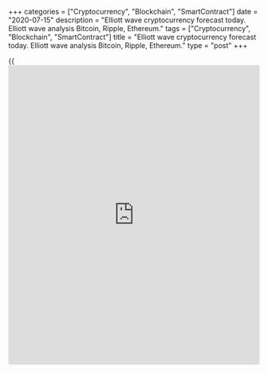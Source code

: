 +++
categories = ["Cryptocurrency", "Blockchain", "SmartContract"]
date = "2020-07-15"
description = "Elliott wave cryptocurrency forecast today. Elliott wave analysis Bitcoin, Ripple, Ethereum."
tags = ["Cryptocurrency", "Blockchain", "SmartContract"]
title = "Elliott wave cryptocurrency forecast today. Elliott wave analysis Bitcoin, Ripple, Ethereum."
type = "post"
+++

{{<iframe id="large-banner" src="https://www.bounty.group/#slide=18.0" width="100%" height="600" scrolling="no" style="border: 0px solid rgb(216, 221, 230); border-radius: 3px;">}}

July 15, 2020

July 15, 2020

Elliott wave [daily](https://www.fintecher.org/2020/03/03/forex-trading-daily-strategy/) forecast for Bitcoin, Ripple and EthereumRoman Onegin

## Elliott wave forecast for BTCUSD, ETHUSD, XRPUSD for today

###  **Elliott wave[BTCUSD][1] analysis**

 **![LiteForex: Elliott wave cryptocurrency forecast today. Elliott wave
analysis Bitcoin, Ripple, Ethereum.][2]**

The BTCUSD market has completed the corrective move. The corrective wave
[4] composed of the sub-waves (W)-(X)-(Y) has completed. The inceptive
phase of the bullish impulse wave is forming now. There have completed a
small impulse (1), and the corrective wave [2] as a simple bearish
zigzag a-b-c. In the near future, the Bitcoin price should be rising in
the third wave.

* * *

###  **Elliott wave[XRPUSD][3] analysis**

 **![LiteForex: Elliott wave cryptocurrency forecast today. Elliott wave
analysis Bitcoin, Ripple, Ethereum.][4]**

After the XRPUSD market completed the corrective wave (B), there has
started a new uptrend that is likely to be an impulse. There is now
unfolding the bullish impulse wave 3, namely, its third part. The
corrective wave (4) has recently completed, and the price is now
following the initial phase of the final wave (5). Therefore, the price
should be rising in the fifth wave in the next few days.

* * *

###  **Elliott wave[ETHUSD][5] analysis**

 **![LiteForex: Elliott wave cryptocurrency forecast today. Elliott wave
analysis Bitcoin, Ripple, Ethereum.][6]**

The most recent section of the ETHUSD chart displays the upward wave
(5). It is unfolding as an impulse tat is composed of the sub-waves
[1]-[2]-[3]-[4]-[5]. The corrective wave [4] is likely to have completed
as a zigzag (a)-(b)-(c). The price is now rising in wave [5] that could
conclude the entire global impulse wave A. Therefore, the Ethereum price
should be rising in the next few days following the fifth wave.

* * *

P.S. Did you like my article? Share it in social networks: it will be
the best “thank you" :)

Ask me questions and comment below. I’ll be glad to answer your
questions and give necessary explanations.

 **Useful links:**

  * I recommend trying to trade with a reliable broker [here][7]. The system allows you to trade by yourself or copy successful traders from all across the globe.
  * Use my promo-code BLOG for getting deposit bonus 50% on LiteForex platform. Just enter this code in the appropriate field while [depositing][8] your trading account.
  * Telegram channel with high-quality analytics, Forex reviews, training articles, and other useful things for traders <t.me/liteforex>

![Elliott wave [daily](https://www.fintecher.org/2020/03/03/forex-trading-daily-strategy/) forecast for Bitcoin, Ripple and Ethereum][9]

The content of this article reflects the author’s opinion and does not
necessarily reflect the official position of LiteForex. The material
published on this page is provided for informational purposes only and
should not be considered as the provision of investment advice for the
purposes of Directive 2004/39/EC.

Rate this article:

{{value}}

( {{count}} {{title}} )

   1. my.liteforex.com/trading/chart?symbol=BTCUSD
   2. cdn.liteforex.com/cache/uploads/blog_post/wave-analysis-crypto/15-07-2020/BTCUSDH2.png?w=30&s=a5f9db585ce060db6217c0f4418aa13e
   3. my.liteforex.com/trading/chart?symbol=XRPUSD
   4. cdn.liteforex.com/cache/uploads/blog_post/wave-analysis-crypto/15-07-2020/XRPUSDH2.png?w=30&s=ee686100af13fd182d0c1ca7eb1c399b
   5. my.liteforex.com/trading/chart?symbol=ETHUSD
   6. cdn.liteforex.com/cache/uploads/blog_post/wave-analysis-crypto/15-07-2020/ETHUSDH2.png?w=30&s=879ef7b82941f6a8c781d679d7464b43
   7. my.liteforex.com/?category=analysts-opinions&slug=elliott-wave-[daily](https://www.fintecher.org/2020/03/03/forex-trading-daily-strategy/)-forecast-for-[bitcoin](https://www.letsplayfx.com/blog/forex-for-bitcoin/)-ripple-and-[Ethereum](https://www.playgroundfx.com/blog/the-creator-of-ethereum/)&openPopup=%2Fregistration%2Fpopup&utm_source=blog&utm_medium=article&utm_campaign=bonus
   8. my.liteforex.com/deposit/?category=analysts-opinions&slug=elliott-wave-[daily](https://www.fintecher.org/2020/03/03/forex-trading-daily-strategy/)-forecast-for-[bitcoin](https://www.letsplayfx.com/blog/forex-for-bitcoin/)-ripple-and-[Ethereum](https://www.playgroundfx.com/blog/the-creator-of-ethereum/)&promo_code=BLOG&utm_source=blog&utm_medium=article&utm_campaign=bonus
   9. cdn.liteforex.com/cache/uploads/blog_post/wave-analysis-crypto/15-07-2020/[BTC](https://www.playgroundfx.com/blog/who-is-the-creator-of-bitcoin/)-eth-xrp-15-07-2020-wave-analysis.jpg?q=75&w=1000&s=bc1c3a24c86f7a1ed204f34f17072f9c